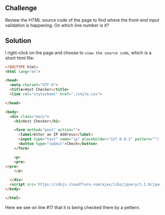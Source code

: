## Challenge

Review the HTML source code of the page to find where the front-end input validation is happening. On which line number is it? 

## Solution

I right-click on the page and choose to `view the source code`, which is a short html file:

```html
<!DOCTYPE html>
<html lang="en">

<head>
  <meta charset="UTF-8">
  <title>Host Checker</title>
  <link rel="stylesheet" href="./style.css">

</head>

<body>
  <div class="main">
    <h1>Host Checker</h1>

    <form method="post" action="">
      <label>Enter an IP Address</label>
      <input type="text" name="ip" placeholder="127.0.0.1" pattern="^((\d{1,2}|1\d\d|2[0-4]\d|25[0-5])\.){3}(\d{1,2}|1\d\d|2[0-4]\d|25[0-5])$">
      <button type="submit">Check</button>
    </form>

    <p>
    <pre>
</pre>
    </p>

  </div>
  <script src='https://cdnjs.cloudflare.com/ajax/libs/jquery/3.1.0/jquery.min.js'></script>
</body>

</html>
```

Here we see on line #17 that it is being checked there by a pettern.

